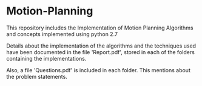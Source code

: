 # Motion-Planning
This repository includes the Implementation of Motion Planning Algorithms and concepts implemented using python 2.7


Details about the implementation of the algorithms and the techniques used have been documented in the file 'Report.pdf', stored in each of the folders containing the implementations.

Also, a file 'Questions.pdf' is included in each folder. This mentions about the problem statements.
